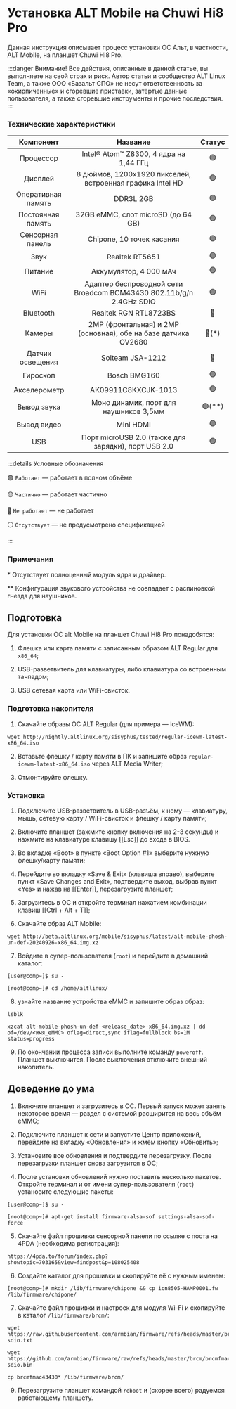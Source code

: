 # Установка ALT Mobile на Chuwi Hi8 Pro

Данная инструкция описывает процесс установки ОС Альт, в частности, ALT Mobile, на планшет Chuwi Hi8 Pro.

:::danger Внимание!
Все действия, описанные в данной статье, вы выполняете на свой страх и риск. Автор статьи и сообщество ALT Linux Team, а также ООО «Базальт СПО» не несут ответственность за «окирпиченные» и сгоревшие приставки, затёртые данные пользователя, а также сгоревшие инструменты и прочие последствия.
:::

### Технические характеристики

|     Компонент      |                              Название                               |        Статус        |
| :----------------: | :-----------------------------------------------------------------: | :------------------: |
|     Процессор      |              Intel® Atom™ Z8300, 4 ядра на 1,44 ГГц               |    :green_circle:    |
|      Дисплей       |      8 дюймов, 1200x1920 пикселей, встроенная графика Intel HD      |    :green_circle:    |
| Оперативная память |                              DDR3L 2GB                              |    :green_circle:    |
| Постоянная память  |                 32GB eMMC, слот microSD (до 64 GB)                  |    :green_circle:    |
|  Сенсорная панель  |                      Chipone, 10 точек касания                      |    :green_circle:    |
|        Звук        |                           Realtek RT5651                            |    :green_circle:    |
|      Питание       |                       Аккумулятор, 4 000 мАч                        |    :green_circle:    |
|        WiFi        | Адаптер беспроводной сети Broadcom BCM43430 802.11b/g/n 2.4GHz SDIO |    :green_circle:    |
|     Bluetooth      |                        Realtek RGN RTL8723BS                        |     :red_circle:     |
|       Камеры       |   2MP (фронтальная) и 2MP (основная), обе на базе датчика OV2680    |   :red_circle:(\*)   |
|  Датчик освещения  |                          Solteam JSA-1212                           |     :red_circle:     |
|      Гироскоп      |                            Bosch BMG160                             |    :green_circle:    |
|    Акселерометр    |                         AK09911C8KXCJK-1013                         |    :green_circle:    |
|    Вывод звука     |               Моно динамик, порт для наушников 3,5мм                | :green_circle:(\*\*) |
|    Вывод видео     |                              Mini HDMI                              |    :green_circle:    |
|        USB         |         Порт microUSB 2.0 (также для зарядки), порт USB 2.0         |    :green_circle:    |

:::details Условные обозначения

:green_circle: `Работает` — работает в полном объёме

:yellow_circle: `Частично` — работает частично

:red_circle: `Не работает` — не работает

:white_circle: `Отсутствует` — не предусмотрено спецификацией

:::

### Примечания

\* Отсутствует полноценный модуль ядра и драйвер.

\*\* Конфигурация звукового устройства не совпадает с распиновкой гнезда для наушников.

## Подготовка

Для установки ОС alt Mobile на планшет Chuwi Hi8 Pro понадобятся:

1. Флешка или карта памяти с записанным образом ALT Regular для `x86_64`;

2. USB-разветвитель для клавиатуры, либо клавиатура со встроенным тачпадом;

3. USB сетевая карта или WiFi-свисток.

### Подготовка накопителя

1. Скачайте образы ОС ALT Regular (для примера — IceWM):

```shell
wget http://nightly.altlinux.org/sisyphus/tested/regular-icewm-latest-x86_64.iso
```

2. Вставьте флешку / карту памяти в ПК и запишите образ `regular-icewm-latest-x86_64.iso` через ALT Media Writer;

3. Отмонтируйте флешку.

### Установка

1. Подключите USB-разветвитель в USB-разъём, к нему — клавиатуру, мышь, сетевую карту / WiFi-свисток и флешку / карту памяти;

2. Включите планшет (зажмите кнопку включения на 2-3 секунды) и нажмите на клавиатуре клавишу [[Esc]] до входа в BIOS.

3. Во вкладке «Boot» в пункте «Boot Option #1» выберите нужную флешку/карту памяти;

4. Перейдите во вкладку «Save & Exit» (клавиша вправо), выберите пункт «Save Changes and Exit», подтвердите выход, выбрав пункт «Yes» и нажав на [[Enter]], перезагрузите планшет;

5. Загрузитесь в ОС и откройте терминал нажатием комбинации клавиш [[Ctrl + Alt + T]];

6. Скачайте образ ALT Mobile:

```shell
wget http://beta.altlinux.org/mobile/sisyphus/latest/alt-mobile-phosh-un-def-20240926-x86_64.img.xz
```

7. Войдите в супер-пользователя (`root`) и перейдите в домашний каталог:

```shell
[user@comp~]$ su -

[root@comp~]# cd /home/altlinux/
```

8. узнайте название устройства eMMC и запишите образ образ:

```shell
lsblk

xzcat alt-mobile-phosh-un-def-<release_date>-x86_64.img.xz | dd of=/dev/<имя_eMMC> oflag=direct,sync iflag=fullblock bs=1M status=progress
```

9. По окончании процесса записи выполните команду `poweroff`. Планшет выключится. После выключения отключите внешний накопитель.

## Доведение до ума

1. Включите планшет и загрузитесь в ОС. Первый запуск может занять некоторое время — раздел с системой расширится на весь объём eMMC;

2. Подключите планшет к сети и запустите Центр приложений, перейдите на вкладку «Обновления» и жмём кнопку «Обновить»;

3. Установите все обновления и подтвердите перезагрузку. После перезагрузки планшет снова загрузится в ОС;

4. После установки обновлений нужно поставить несколько пакетов. Откройте терминал и от имени супер-пользователя (`root`) установите следующие пакеты:

```shell
[user@comp~]$ su -

[root@comp~]# apt-get install firmware-alsa-sof settings-alsa-sof-force
```

5. Скачайте файл прошивки сенсорной панели по ссылке с поста на 4PDA (необходима регистрация):

```shell
https://4pda.to/forum/index.php?showtopic=703165&view=findpost&p=108025408
```

6. Создайте каталог для прошивки и скопируйте её с нужным именем:

```shell
[root@comp~]# mkdir /lib/firmware/chipone && cp icn8505-HAMP0001.fw /lib/firmware/chipone/
```

7. Скачайте файл прошивки и настроек для модуля Wi-Fi и скопируйте в каталог `/lib/firmware/brcm/`:

```shell
wget https://raw.githubusercontent.com/armbian/firmware/refs/heads/master/brcm/brcmfmac43430-sdio.txt

wget https://github.com/armbian/firmware/raw/refs/heads/master/brcm/brcmfmac43430-sdio.bin

cp brcmfmac43430* /lib/firmware/brcm/
```

9. Перезагрузите планшет командой `reboot` и (скорее всего) радуемся работающему планшету.
